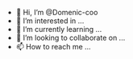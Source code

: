 - 👋 Hi, I’m @Domenic-coo
- 👀 I’m interested in ...
- 🌱 I’m currently learning ...
- 💞️ I’m looking to collaborate on ...
- 📫 How to reach me ...

<!---
Domenic-coo/Domenic-coo is a ✨ special ✨ repository because its `README.md` (this file) appears on your GitHub profile.
You can click the Preview link to take a look at your changes.
--->
